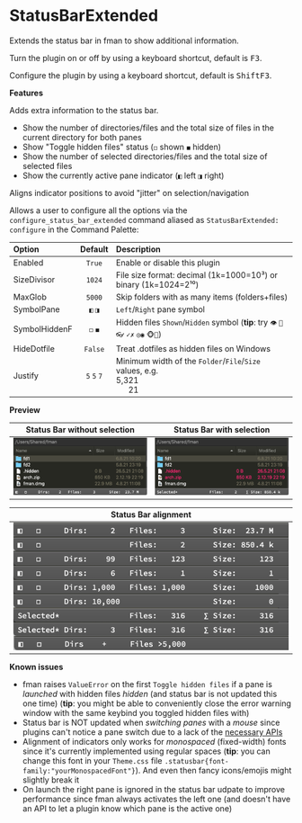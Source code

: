 # StatusBarExtended

Extends the status bar in fman to show additional information.

Turn the plugin on or off by using a keyboard shortcut, default is <kbd>F3</kbd>.

Configure the plugin by using a keyboard shortcut, default is <kbd>Shift</kbd><kbd>F3</kbd>.



**Features**

Adds extra information to the status bar.

- Show the number of directories/files and the total size of files in the current directory for both panes
- Show "Toggle hidden files" status (`◻` shown `◼` hidden)
- Show the number of selected directories/files and the total size of selected files
- Show the currently active pane indicator (`◧` left `◨` right)

Aligns indicator positions to avoid "jitter" on selection/navigation

Allows a user to configure all the options via the `configure_status_bar_extended` command aliased as `StatusBarExtended: configure` in the Command Palette:

  |     Option    	|  Default   	|                  Description                                                	|
  | :-------------	| :--------: 	| :-----------------------------------------                                  	|
  | Enabled       	| `True`     	|  Enable or disable this plugin                                              	|
  | SizeDivisor   	| `1024`     	|  File size format: decimal (1k=1000=10³) or binary (1k=1024=2¹⁰)            	|
  | MaxGlob       	| `5000`     	|  Skip folders with as many items (folders+files)                            	|
  | SymbolPane    	| `◧` `◨`    	|  `Left`/`Right` pane symbol                                                 	|
  | SymbolHiddenF 	| `◻` `◼`    	|  Hidden files `Shown`/`Hidden` symbol (__tip__: try `👁` `👀👓` `✓✗` `◎◉` `🐵🙈`)	|
  | HideDotfile   	| `False`    	|  Treat .dotfiles as hidden files on Windows                                 	|
  | Justify       	| `5` `5` `7`	|  Minimum width of the `Folder`/`File`/`Size` values, e.g.<br>5,321<br>   21 	|


**Preview**

|       Status Bar without selection       |        Status Bar with selection         |
| :--------------------------------------: | :--------------------------------------: |
| ![Screenshot macOS 10 v0.3.0](fman-plugin-statusbarextended-v0.4.0.png) | ![Screenshot macOS 10 v0.3.0-selection](fman-plugin-statusbarextended-select-v0.4.0.png) |

|       Status Bar alignment       |
| :------------------------------: |
| ![Screenshot of alignment](fman-plugin-statusbarextended-alignment-v0.4.0.png) |

__Known issues__

- fman raises `ValueError` on the first `Toggle hidden files` if a pane is _launched_ with hidden files _hidden_ (and status bar is not updated this one time) (__tip__: you might be able to conveniently close the error warning window with the same keybind you toggled hidden files with)
- Status bar is NOT updated when _switching panes_ with a _mouse_ since plugins can't notice a pane switch due to a lack of the [necessary APIs](https://github.com/fman-users/fman/issues/292#issuecomment-360036718)
- Alignment of indicators only works for _monospaced_ (fixed-width) fonts since it's currently implemented using regular spaces (__tip__: you can change this font in your `Theme.css` file `.statusbar{font-family:"yourMonospacedFont"}`). And even then fancy icons/emojis might slightly break it
- On launch the right pane is ignored in the status bar udpate to improve performance since fman always activates the left one (and doesn't have an API to let a plugin know which pane is the active one)
